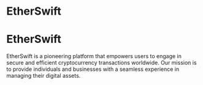 ﻿# EtherSwift
# EtherSwift
EtherSwift is a pioneering platform that empowers users to engage in secure and efficient cryptocurrency transactions worldwide. Our mission is to provide individuals and businesses with a seamless experience in managing their digital assets.


